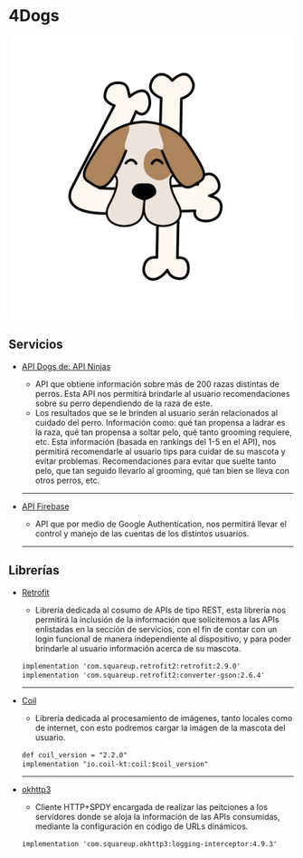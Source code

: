 # 4Dogs

<p align="center"> <img src="https://github.com/angelcast2002/APP-Proyecto1-PlataformasMoviles/blob/main/APPLogo.png" width = "500"> </p>

## Servicios
- [API Dogs de: API Ninjas](https://api-ninjas.com/api/dogs)

    - API que obtiene información sobre más de 200 razas distintas de perros. Esta API nos permitirá brindarle al usuario recomendaciones sobre su perro dependiendo de la raza de este.
    - Los resultados que se le brinden al usuario serán relacionados al cuidado del perro. Información como: qué tan propensa a ladrar es la raza, qué tan propensa a soltar pelo, qué tanto grooming requiere, etc. Esta información (basada en rankings del 1-5 en el API), nos permitirá recomendarle al usuario tips para cuidar de su mascota y evitar problemas. Recomendaciones para evitar que suelte tanto pelo, que tan seguido llevarlo al grooming, qué tan bien se lleva con otros perros, etc. 
  
  ***
- [API Firebase](https://firebase.google.com/docs/auth/android/google-signin?hl=es-419#kotlin+ktx)
  
    - API que por medio de Google Authentication, nos permitirá llevar el control y manejo de las cuentas de los distintos usuarios.
  
  ***
## Librerías

- [Retrofit](https://square.github.io/retrofit/)
  
    - Librería dedicada al cosumo de APIs de tipo REST, esta librería nos permitirá la inclusión de la información que solicitemos a las APIs enlistadas en la sección de servicios, con el fin de contar con un login funcional de manera independiente al dispositivo, y para poder brindarle al usuario información acerca de su mascota.

    ~~~
    implementation 'com.squareup.retrofit2:retrofit:2.9.0'
    implementation 'com.squareup.retrofit2:converter-gson:2.6.4'  
    ~~~
  
  ***
  
- [Coil](https://coil-kt.github.io/coil/)
  
    - Librería dedicada al procesamiento de imágenes, tanto locales como de internet, con esto podremos cargar la imágen de la mascota del usuario.


    ~~~
    def coil_version = "2.2.0"
    implementation "io.coil-kt:coil:$coil_version"  
    ~~~
  
  ***
  
- [okhttp3](https://square.github.io/okhttp/)
  
    - Cliente HTTP+SPDY encargada de realizar las peitciones a los servidores donde se aloja la información de las APIs consumidas, mediante la configuración en código de URLs dinámicos.

    ~~~
    implementation 'com.squareup.okhttp3:logging-interceptor:4.9.3' 
    ~~~
